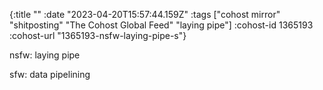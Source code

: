 {:title ""
 :date "2023-04-20T15:57:44.159Z"
 :tags ["cohost mirror" "shitposting" "The Cohost Global Feed" "laying pipe"]
 :cohost-id 1365193
 :cohost-url "1365193-nsfw-laying-pipe-s"}

nsfw: laying pipe

sfw: data pipelining